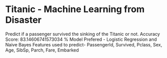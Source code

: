 # Titanic - Machine Learning from Disaster
Predict if a passenger survived the sinking of the Titanic or not.
Accuracy Score: 83.14606741573034 %
Model Prefered - Logistic Regression and Naive Bayes
Features used to predict- PassengerId, Survived, Pclass, Sex, Age, SibSp, Parch, Fare, Embarked
